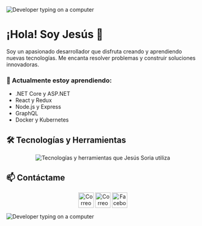 <img src="https://media.giphy.com/media/du3J3cXyzhj75IOgvA/giphy.gif" alt="Developer typing on a computer">

# ¡Hola! Soy Jesús 👋

Soy un apasionado desarrollador que disfruta creando y aprendiendo nuevas tecnologías. Me encanta resolver problemas y construir soluciones innovadoras.

### 🌱 Actualmente estoy aprendiendo:
- .NET Core y ASP.NET
- React y Redux
- Node.js y Express
- GraphQL
- Docker y Kubernetes

## 🛠 Tecnologías y Herramientas

<div align="center">
  <img src="https://skillicons.dev/icons?i=vscode,html,css,js,java,py,spring,mysql,postgres,mongodb,git,github,node,react,docker,graphql,oracle,sqlserver,databricks,csharp,cpp,arduino&perline=14" alt="Tecnologías y herramientas que Jesús Soria utiliza" />
</div>

## 📫 Contáctame

<p align="center">
  <a href="mailto:yisusoria@gmail.com" target="_blank"><img align="center" src="https://user-images.githubusercontent.com/88904952/23498258-7d1e8c80-4b7e-468c-8213-034ba62156c3.png" alt="Correo Gmail de Jesús" height="40" width="40" /></a>
  <a href="mailto:jesus_soria@usmp.pe" target="_blank"><img align="center" src="https://user-images.githubusercontent.com/88904952/23498307-8d1e6c80-4b7e-468c-8213-034ba62156c3.png" alt="Correo Outlook de Jesús" height="40" width="40" /></a>
  <a href="https://www.facebook.com/tuusuario" target="_blank"><img align="center" src="https://user-images.githubusercontent.com/88904952/23498358-9d1e4c80-4b7e-468c-8213-034ba62156c3.png" alt="Facebook de Jesús" height="40" width="40" /></a>
</p>

<img src="https://media.giphy.com/media/du3J3cXyzhj75IOgvA/giphy.gif" alt="Developer typing on a computer">
